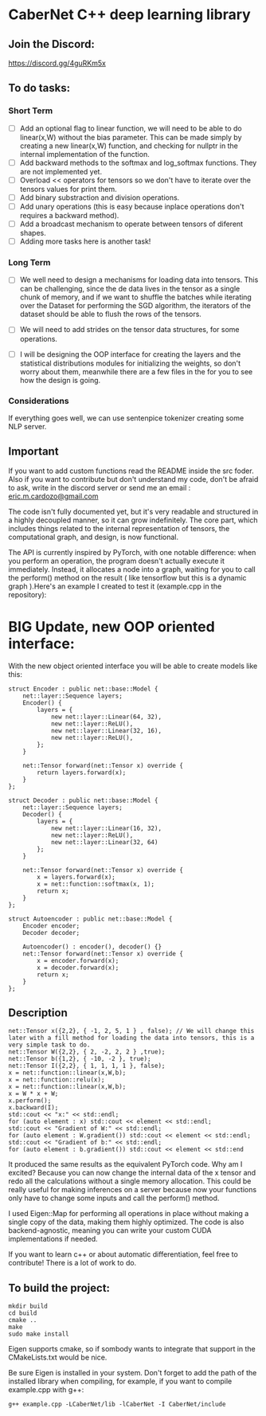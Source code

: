 # CaberNet C++ deep learning library

## Join the Discord:

https://discord.gg/4guRKm5x

## To do tasks:
### Short Term
- [ ] Add an optional flag to linear function, we will need to be able to do linear(x,W) without the bias parameter. This can be made simply by creating a new linear(x,W) function, and checking for
   nullptr in the internal implementation of the function.
- [ ] Add backward methods to the softmax and log_softmax functions. They are not implemented yet.
- [ ] Overload << operators for tensors so we don't have to iterate over the tensors values for print them.
- [ ] Add binary substraction and division operations.
- [ ] Add unary operations (this is easy because inplace operations don't requires a backward method).
- [ ] Add a broadcast mechanism to operate between tensors of diferent shapes.
- [ ] Adding more tasks here is another task!

### Long Term
- [ ] We well need to design a mechanisms for loading data into tensors. This can be challenging, since the de data lives in the tensor as a single chunk of memory,
and if we want to shuffle the batches while iterating over the Dataset for performing the SGD algorithm, the iterators of the dataset should be able to flush 
the rows of the tensors.

- [ ] We will need to add strides on the tensor data structures, for some operations.
- [ ] I will be designing the OOP interface for creating the layers and the statistical distributions modules for initializing the weights, so don't worry about them,
meanwhile there are a few files in the for you to see how the design is going.

### Considerations
If everything goes well, we can use sentenpice tokenizer creating some NLP server.

## Important

If you want to add custom functions read the README inside the src foder.
Also if you want to contribute but don't understand my code, don't be afraid to ask, write in the discord server or send me an email : eric.m.cardozo@gmail.com

The code isn't fully documented yet, but it's very readable and structured in a highly decoupled manner, so it can grow indefinitely. The core part, which includes things related to the internal representation of tensors, the computational graph, and design, is now functional.

The API is currently inspired by PyTorch, with one notable difference: when you perform an operation, the program doesn't actually execute it immediately. Instead, it allocates a node into a graph, waiting for you to call the perform() method on the result ( like tensorflow but this is a dynamic graph ).Here's an example I created to test it (example.cpp in the repository):

# BIG Update, new OOP oriented interface:
With the new object oriented interface you will be able to create models like this:
```
struct Encoder : public net::base::Model {
    net::layer::Sequence layers;
    Encoder() {
        layers = {
            new net::layer::Linear(64, 32),
            new net::layer::ReLU(),
            new net::layer::Linear(32, 16),
            new net::layer::ReLU(),
        };
    }

    net::Tensor forward(net::Tensor x) override {
        return layers.forward(x);
    }
};

struct Decoder : public net::base::Model {
    net::layer::Sequence layers;
    Decoder() {
        layers = {
            new net::layer::Linear(16, 32),
            new net::layer::ReLU(),
            new net::layer::Linear(32, 64)
        };
    }

    net::Tensor forward(net::Tensor x) override {
        x = layers.forward(x);
        x = net::function::softmax(x, 1);
        return x;
    }
};

struct Autoencoder : public net::base::Model {
    Encoder encoder;
    Decoder decoder;

    Autoencoder() : encoder(), decoder() {}
    net::Tensor forward(net::Tensor x) override {
        x = encoder.forward(x);
        x = decoder.forward(x);
        return x;
    }
};
```

## Description

```
net::Tensor x({2,2}, { -1, 2, 5, 1 } , false); // We will change this later with a fill method for loading the data into tensors, this is a very simple task to do. 
net::Tensor W({2,2}, { 2, -2, 2, 2 } ,true);
net::Tensor b({1,2}, { -10, -2 }, true);
net::Tensor I({2,2}, { 1, 1, 1, 1 }, false);
x = net::function::linear(x,W,b);
x = net::function::relu(x);
x = net::function::linear(x,W,b);
x = W * x + W;
x.perform();
x.backward(I);
std::cout << "x:" << std::endl;
for (auto element : x) std::cout << element << std::endl;
std::cout << "Gradient of W:" << std::endl;
for (auto element : W.gradient()) std::cout << element << std::endl;
std::cout << "Gradient of b:" << std::endl;
for (auto element : b.gradient()) std::cout << element << std::end
```

It produced the same results as the equivalent PyTorch code. Why am I excited? Because you can now change the internal data of the x tensor and redo all the calculations without a single memory allocation. This could be really useful for making inferences on a server because now your functions only have to change some inputs and call the perform() method.

I used Eigen::Map for performing all operations in place without making a single copy of the data, making them highly optimized. The code is also backend-agnostic, meaning you can write your custom CUDA implementations if needed.

If you want to learn c++ or about automatic differentiation, feel free to contribute! There is a lot of work to do.


## To build the project:

```
mkdir build
cd build
cmake ..
make
sudo make install
```

Eigen supports cmake, so if sombody wants to integrate that support in the CMakeLists.txt would be nice. 

Be sure Eigen is installed in your system. 
Don't forget to add the path of the installed library when compiling, for example, if you want to compile example.cpp with g++:

```g++ example.cpp -LCaberNet/lib -lCaberNet -I CaberNet/include```
